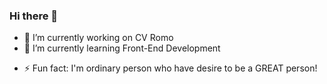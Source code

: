 ### Hi there 👋

<!--
**Musshal/musshal** is a ✨ _special_ ✨ repository because its `README.md` (this file) appears on your GitHub profile.

Here are some ideas to get you started:
-->
- 🔭 I’m currently working on CV Romo
- 🌱 I’m currently learning Front-End Development
<!--
- 👯 I’m looking to collaborate on ...
- 🤔 I’m looking for help with ...
- 💬 Ask me about ...
- 📫 How to reach me: musthafafaishal@gmail.com
- 😄 Pronouns: ...
- -->
- ⚡ Fun fact: I'm ordinary person who have desire to be a GREAT person!
